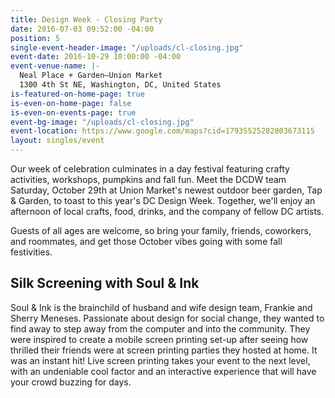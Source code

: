 ```yaml
---
title: Design Week - Closing Party
date: 2016-07-03 09:52:00 -04:00
position: 5
single-event-header-image: "/uploads/cl-closing.jpg"
event-date: 2016-10-29 10:00:00 -04:00
event-venue-name: |-
  Neal Place + Garden—Union Market
  1300 4th St NE, Washington, DC, United States
is-featured-on-home-page: true
is-even-on-home-page: false
is-even-on-events-page: true
event-bg-image: "/uploads/cl-closing.jpg"
event-location: https://www.google.com/maps?cid=17935525282803673115
layout: singles/event
---
```


Our week of celebration culminates in a day festival featuring crafty activities, workshops, pumpkins and fall fun. Meet the DCDW team Saturday, October 29th at Union Market's newest outdoor beer garden, Tap & Garden, to toast to this year's DC Design Week. Together, we'll enjoy an afternoon of local crafts, food, drinks, and the company of fellow DC artists. 

Guests of all ages are welcome, so bring your family, friends, coworkers, and roommates, and get those October vibes going with some fall festivities. 

## Silk Screening with Soul & Ink

Soul & Ink is the brainchild of husband and wife design team, Frankie and Sherry Meneses. Passionate about design for social change, they wanted to find away to step away from the computer and into the community. They were inspired to create a mobile screen printing set-up after seeing how thrilled their friends were at screen printing parties they hosted at home. It was an instant hit! Live screen printing takes your event to the next level, with an undeniable cool factor and an interactive experience that will have your crowd buzzing for days.

